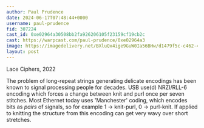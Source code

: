 ```yaml
---
author: Paul Prudence
date: 2024-06-17T07:48:44+0000
username: paul-prudence
fid: 307224
cast_id: 0xe02964a30508bb2fa926206105f23159cf19cb2c
cast: https://warpcast.com/paul-prudence/0xe02964a3
image: https://imagedelivery.net/BXluQx4ige9GuW0Ia56BHw/d1479f5c-c462-4a08-ea36-a295d67f4a00/original
layout: post
---
```

Lace Ciphers, 2022  
  
The problem of long-repeat strings generating delicate encodings has been known to signal processing people for decades. USB use(d) NRZI/RLL-6 encoding which forces a change between knit and purl once per seven stitches. Most Ethernet today uses 'Manchester' coding, which encodes bits as *pairs* of signals, so for example 1 \-> knit-purl, 0 \-> purl-knit. If applied to knitting the structure from this encoding can get very wavy over short stretches.  

<img src='https://imagedelivery.net/BXluQx4ige9GuW0Ia56BHw/d1479f5c-c462-4a08-ea36-a295d67f4a00/original' alt='' referrerpolicy='no-referrer'/>
<img src='https://imagedelivery.net/BXluQx4ige9GuW0Ia56BHw/fd7e4dc8-810f-48f6-11e7-8daaae89db00/original' alt='' referrerpolicy='no-referrer'/>